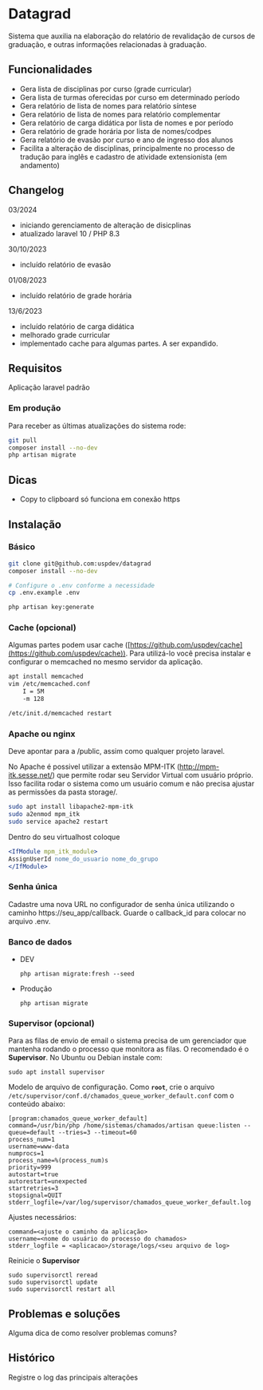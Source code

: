 # Datagrad

Sistema que auxilia na elaboração do relatório de revalidação de cursos de graduação, e outras informações relacionadas à graduação.
## Funcionalidades

* Gera lista de disciplinas por curso (grade curricular)
* Gera lista de turmas oferecidas por curso em determinado período
* Gera relatório de lista de nomes para relatório síntese
* Gera relatório de lista de nomes para relatório complementar
* Gera relatório de carga didática por lista de nomes e por período
* Gera relatório de grade horária por lista de nomes/codpes
* Gera relatório de evasão por curso e ano de ingresso dos alunos
* Facilita a alteração de disciplinas, principalmente no processo de tradução para inglês e cadastro de atividade extensionista (em andamento)

## Changelog

03/2024
* iniciando gerenciamento de alteração de disicplinas
* atualizado laravel 10 / PHP 8.3

30/10/2023
* incluído relatório de evasão

01/08/2023
* incluído relatório de grade horária

13/6/2023
* incluído relatório de carga didática
* melhorado grade curricular
* implementado cache para algumas partes. A ser expandido.

## Requisitos

Aplicação laravel padrão


### Em produção

Para receber as últimas atualizações do sistema rode:

```sh
git pull
composer install --no-dev
php artisan migrate
```

## Dicas

* Copy to clipboard só funciona em conexão https


## Instalação

### Básico
```sh
git clone git@github.com:uspdev/datagrad
composer install --no-dev

# Configure o .env conforme a necessidade
cp .env.example .env

php artisan key:generate
```

### Cache (opcional)

Algumas partes podem usar cache ([https://github.com/uspdev/cache](https://github.com/uspdev/cache)). Para utilizá-lo você precisa instalar e configurar o memcached no mesmo servidor da aplicação.

```bash
apt install memcached
vim /etc/memcached.conf
    I = 5M
    -m 128

/etc/init.d/memcached restart
```

### Apache ou nginx

Deve apontar para a <pasta do projeto>/public, assim como qualquer projeto laravel.

No Apache é possivel utilizar a extensão MPM-ITK (http://mpm-itk.sesse.net/) que permite rodar seu Servidor Virtual com usuário próprio. Isso facilita rodar o sistema como um usuário comum e não precisa ajustar as permissões da pasta storage/.

```bash
sudo apt install libapache2-mpm-itk
sudo a2enmod mpm_itk
sudo service apache2 restart
```

Dentro do seu virtualhost coloque

```apache
<IfModule mpm_itk_module>
AssignUserId nome_do_usuario nome_do_grupo
</IfModule>
```

### Senha única

Cadastre uma nova URL no configurador de senha única utilizando o caminho https://seu_app/callback. Guarde o callback_id para colocar no arquivo .env.

### Banco de dados

* DEV

    `php artisan migrate:fresh --seed`

* Produção

    `php artisan migrate`

### Supervisor (opcional)

Para as filas de envio de email o sistema precisa de um gerenciador que mantenha rodando o processo que monitora as filas. O recomendado é o **Supervisor**. No Ubuntu ou Debian instale com:

    sudo apt install supervisor

Modelo de arquivo de configuração. Como **`root`**, crie o arquivo `/etc/supervisor/conf.d/chamados_queue_worker_default.conf` com o conteúdo abaixo:

    [program:chamados_queue_worker_default]
    command=/usr/bin/php /home/sistemas/chamados/artisan queue:listen --queue=default --tries=3 --timeout=60
    process_num=1
    username=www-data
    numprocs=1
    process_name=%(process_num)s
    priority=999
    autostart=true
    autorestart=unexpected
    startretries=3
    stopsignal=QUIT
    stderr_logfile=/var/log/supervisor/chamados_queue_worker_default.log

Ajustes necessários:

    command=<ajuste o caminho da aplicação>
    username=<nome do usuário do processo do chamados>
    stderr_logfile = <aplicacao>/storage/logs/<seu arquivo de log>

Reinicie o **Supervisor**

    sudo supervisorctl reread
    sudo supervisorctl update
    sudo supervisorctl restart all

## Problemas e soluções

Alguma dica de como resolver problemas comuns?

## Histórico

Registre o log das principais alterações

